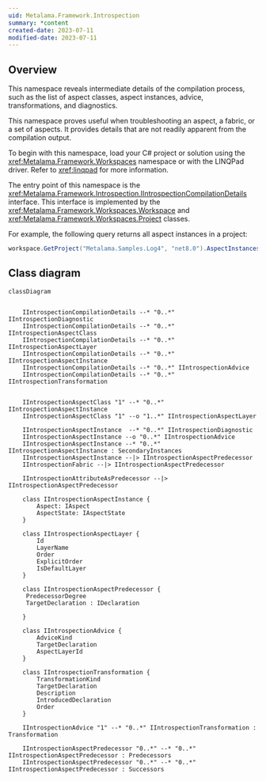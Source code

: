 ```yaml
---
uid: Metalama.Framework.Introspection
summary: *content
created-date: 2023-07-11
modified-date: 2023-07-11
---
```


## Overview

This namespace reveals intermediate details of the compilation process, such as the list of aspect classes, aspect instances, advice, transformations, and diagnostics.

This namespace proves useful when troubleshooting an aspect, a fabric, or a set of aspects. It provides details that are not readily apparent from the compilation output.

To begin with this namespace, load your C# project or solution using the <xref:Metalama.Framework.Workspaces> namespace or with the LINQPad driver. Refer to <xref:linqpad> for more information.

The entry point of this namespace is the <xref:Metalama.Framework.Introspection.IIntrospectionCompilationDetails> interface. This interface is implemented by the <xref:Metalama.Framework.Workspaces.Workspace> and <xref:Metalama.Framework.Workspaces.Project> classes.

For example, the following query returns all aspect instances in a project:

```cs
workspace.GetProject("Metalama.Samples.Log4", "net8.0").AspectInstances
```

## Class diagram

```mermaid
classDiagram


    IIntrospectionCompilationDetails --* "0..*" IIntrospectionDiagnostic
    IIntrospectionCompilationDetails --* "0..*" IIntrospectionAspectClass
    IIntrospectionCompilationDetails --* "0..*" IIntrospectionAspectLayer
    IIntrospectionCompilationDetails --* "0..*" IIntrospectionAspectInstance
    IIntrospectionCompilationDetails --* "0..*" IIntrospectionAdvice
    IIntrospectionCompilationDetails --* "0..*" IIntrospectionTransformation


    IIntrospectionAspectClass "1" --* "0..*" IIntrospectionAspectInstance
    IIntrospectionAspectClass "1" --o "1..*" IIntrospectionAspectLayer

    IIntrospectionAspectInstance  --* "0..*" IIntrospectionDiagnostic
    IIntrospectionAspectInstance --o "0..*" IIntrospectionAdvice
    IIntrospectionAspectInstance --* "0..*" IIntrospectionAspectInstance : SecondaryInstances
    IIntrospectionAspectInstance --|> IIntrospectionAspectPredecessor
    IIntrospectionFabric --|> IIntrospectionAspectPredecessor

    IIntrospectionAttributeAsPredecessor --|> IIntrospectionAspectPredecessor

    class IIntrospectionAspectInstance {
        Aspect: IAspect
        AspectState: IAspectState
    }

    class IIntrospectionAspectLayer {
        Id
        LayerName
        Order
        ExplicitOrder
        IsDefaultLayer
    }

    class IIntrospectionAspectPredecessor {
     PredecessorDegree
     TargetDeclaration : IDeclaration

    }

    class IIntrospectionAdvice {
        AdviceKind
        TargetDeclaration
        AspectLayerId
    }

    class IIntrospectionTransformation {
        TransformationKind
        TargetDeclaration
        Description
        IntroducedDeclaration
        Order
    }

    IIntrospectionAdvice "1" --* "0..*" IIntrospectionTransformation : Transformation

    IIntrospectionAspectPredecessor "0..*" --* "0..*" IIntrospectionAspectPredecessor : Predecessors
    IIntrospectionAspectPredecessor "0..*" --* "0..*" IIntrospectionAspectPredecessor : Successors

```


